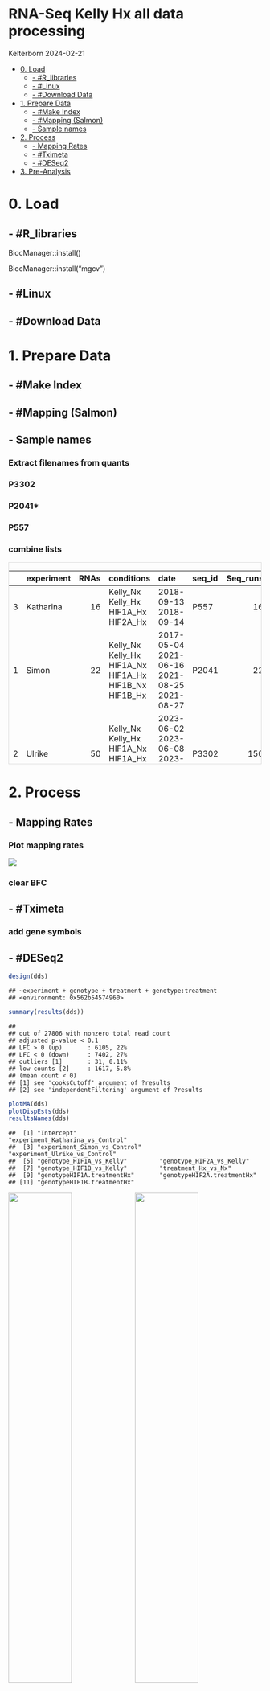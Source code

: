 RNA-Seq Kelly Hx all data processing
================
Kelterborn
2024-02-21

- [0. Load](#0-load)
  - [- \#R_libraries](#--r_libraries)
  - [- \#Linux](#--linux)
  - [- \#Download Data](#--download-data)
- [1. Prepare Data](#1-prepare-data)
  - [- \#Make Index](#--make-index)
  - [- \#Mapping (Salmon)](#--mapping-salmon)
  - [- Sample names](#--sample-names)
- [2. Process](#2-process)
  - [- Mapping Rates](#--mapping-rates)
  - [- \#Tximeta](#--tximeta)
  - [- \#DESeq2](#--deseq2)
- [3. Pre-Analysis](#3-pre-analysis)

# 0. Load

## - \#R_libraries

BiocManager::install()

BiocManager::install(“mgcv”)

## - \#Linux

## - \#Download Data

# 1. Prepare Data

## - \#Make Index

## - \#Mapping (Salmon)

## - Sample names

### Extract filenames from quants

### P3302

### P2041\*

### P557

### combine lists

<div style="border: 1px solid #ddd; padding: 0px; overflow-y: scroll; height:400px; ">

<table class="table table-striped" style="margin-left: auto; margin-right: auto;">
<thead>
<tr>
<th style="text-align:left;position: sticky; top:0; background-color: #FFFFFF;">
</th>
<th style="text-align:left;position: sticky; top:0; background-color: #FFFFFF;">
experiment
</th>
<th style="text-align:right;position: sticky; top:0; background-color: #FFFFFF;">
RNAs
</th>
<th style="text-align:left;position: sticky; top:0; background-color: #FFFFFF;">
conditions
</th>
<th style="text-align:left;position: sticky; top:0; background-color: #FFFFFF;">
date
</th>
<th style="text-align:left;position: sticky; top:0; background-color: #FFFFFF;">
seq_id
</th>
<th style="text-align:right;position: sticky; top:0; background-color: #FFFFFF;">
Seq_runs
</th>
</tr>
</thead>
<tbody>
<tr>
<td style="text-align:left;">
3
</td>
<td style="text-align:left;">
Katharina
</td>
<td style="text-align:right;">
16
</td>
<td style="text-align:left;">
Kelly_Nx Kelly_Hx HIF1A_Hx HIF2A_Hx
</td>
<td style="text-align:left;">
2018-09-13 2018-09-14
</td>
<td style="text-align:left;">
P557
</td>
<td style="text-align:right;">
16
</td>
</tr>
<tr>
<td style="text-align:left;">
1
</td>
<td style="text-align:left;">
Simon
</td>
<td style="text-align:right;">
22
</td>
<td style="text-align:left;">
Kelly_Nx Kelly_Hx HIF1A_Nx HIF1A_Hx HIF1B_Nx HIF1B_Hx
</td>
<td style="text-align:left;">
2017-05-04 2021-06-16 2021-08-25 2021-08-27
</td>
<td style="text-align:left;">
P2041
</td>
<td style="text-align:right;">
22
</td>
</tr>
<tr>
<td style="text-align:left;">
2
</td>
<td style="text-align:left;">
Ulrike
</td>
<td style="text-align:right;">
50
</td>
<td style="text-align:left;">
Kelly_Nx Kelly_Hx HIF1A_Nx HIF1A_Hx HIF2A_Nx HIF2A_Hx
</td>
<td style="text-align:left;">
2023-06-02 2023-06-08 2023-06-15 2023-06-28
</td>
<td style="text-align:left;">
P3302
</td>
<td style="text-align:right;">
150
</td>
</tr>
</tbody>
</table>

</div>

# 2. Process

## - Mapping Rates

### Plot mapping rates

![](Readme_files/figure-gfm/plot_mappingr-1.png)<!-- -->

### clear BFC

## - \#Tximeta

### add gene symbols

## - \#DESeq2

``` r
design(dds)
```

    ## ~experiment + genotype + treatment + genotype:treatment
    ## <environment: 0x562b54574960>

``` r
summary(results(dds))
```

    ## 
    ## out of 27806 with nonzero total read count
    ## adjusted p-value < 0.1
    ## LFC > 0 (up)       : 6105, 22%
    ## LFC < 0 (down)     : 7402, 27%
    ## outliers [1]       : 31, 0.11%
    ## low counts [2]     : 1617, 5.8%
    ## (mean count < 0)
    ## [1] see 'cooksCutoff' argument of ?results
    ## [2] see 'independentFiltering' argument of ?results

``` r
plotMA(dds)
plotDispEsts(dds)
resultsNames(dds)
```

    ##  [1] "Intercept"                       "experiment_Katharina_vs_Control"
    ##  [3] "experiment_Simon_vs_Control"     "experiment_Ulrike_vs_Control"   
    ##  [5] "genotype_HIF1A_vs_Kelly"         "genotype_HIF2A_vs_Kelly"        
    ##  [7] "genotype_HIF1B_vs_Kelly"         "treatment_Hx_vs_Nx"             
    ##  [9] "genotypeHIF1A.treatmentHx"       "genotypeHIF2A.treatmentHx"      
    ## [11] "genotypeHIF1B.treatmentHx"

<img src="Readme_files/figure-gfm/dds_design-1.png" width="50%" /><img src="Readme_files/figure-gfm/dds_design-2.png" width="50%" />

# 3. Pre-Analysis

### - Data transformations

#### -#rlog

``` r
load(file=paste(data,"rlog_experiment.rld", sep="/"))
meanSdPlot(assay(ntd))
meanSdPlot(assay(vsd))
meanSdPlot(assay(rld))
```

<img src="Readme_files/figure-gfm/pre_trans_fig, figures-side-1.png" width="33%" /><img src="Readme_files/figure-gfm/pre_trans_fig, figures-side-2.png" width="33%" /><img src="Readme_files/figure-gfm/pre_trans_fig, figures-side-3.png" width="33%" />

### - Check sample distance

<img src="Readme_files/figure-gfm/pre_sample_dist-1.png" width="100%" />

### - Perform principal component analysis

<img src="Readme_files/figure-gfm/pca-1.png" width="80%" />

###### – Advanced PCA

    ## PC8 
    ##   8

<img src="Readme_files/figure-gfm/pca_advanced-1.png" width="80%" /><img src="Readme_files/figure-gfm/pca_advanced-2.png" width="80%" /><img src="Readme_files/figure-gfm/pca_advanced-3.png" width="80%" /><img src="Readme_files/figure-gfm/pca_advanced-4.png" width="80%" />

###### – \#PCA gif

<a href="pca.gif" height="100%," width="100%">PCA Gif</a>

### - Plot example counts

    ## [1] 27807

    ## [1] 27807

    ## [1] 20616

    ## [1] 20615

<img src="Readme_files/figure-gfm/example_counts-1.png" width="50%" /><img src="Readme_files/figure-gfm/example_counts-2.png" width="50%" />

``` r
sessionInfo()
```

    ## R version 4.4.0 (2024-04-24)
    ## Platform: x86_64-pc-linux-gnu
    ## Running under: Ubuntu 22.04.4 LTS
    ## 
    ## Matrix products: default
    ## BLAS/LAPACK: /opt/intel/oneapi/mkl/2024.0/lib/libmkl_rt.so.2;  LAPACK version 3.10.1
    ## 
    ## locale:
    ##  [1] LC_CTYPE=de_DE.UTF-8       LC_NUMERIC=C              
    ##  [3] LC_TIME=de_DE.UTF-8        LC_COLLATE=de_DE.UTF-8    
    ##  [5] LC_MONETARY=de_DE.UTF-8    LC_MESSAGES=de_DE.UTF-8   
    ##  [7] LC_PAPER=de_DE.UTF-8       LC_NAME=C                 
    ##  [9] LC_ADDRESS=C               LC_TELEPHONE=C            
    ## [11] LC_MEASUREMENT=de_DE.UTF-8 LC_IDENTIFICATION=C       
    ## 
    ## time zone: Europe/Berlin
    ## tzcode source: system (glibc)
    ## 
    ## attached base packages:
    ## [1] grid      stats4    stats     graphics  grDevices utils     datasets 
    ## [8] methods   base     
    ## 
    ## other attached packages:
    ##  [1] ensembldb_2.28.0            AnnotationFilter_1.28.0    
    ##  [3] GenomicFeatures_1.56.0      animation_2.7              
    ##  [5] viridis_0.6.5               viridisLite_0.4.2          
    ##  [7] writexl_1.5.0               knitr_1.47                 
    ##  [9] kableExtra_1.4.0            R.utils_2.12.3             
    ## [11] R.oo_1.26.0                 R.methodsS3_1.8.2          
    ## [13] curl_5.2.1                  data.table_1.15.4          
    ## [15] sessioninfo_1.2.2           VennDiagram_1.7.3          
    ## [17] futile.logger_1.4.3         readxl_1.4.3               
    ## [19] patchwork_1.2.0             gridExtra_2.3              
    ## [21] EnhancedVolcano_1.22.0      cowplot_1.1.3              
    ## [23] ggalt_0.4.0                 PCAtools_2.16.0            
    ## [25] ggrepel_0.9.5               pheatmap_1.0.12            
    ## [27] GOSemSim_2.30.0             biomaRt_2.60.0             
    ## [29] clusterProfiler_4.12.0      vsn_3.72.0                 
    ## [31] AnnotationHub_3.12.0        org.Mm.eg.db_3.19.1        
    ## [33] AnnotationDbi_1.66.0        RColorBrewer_1.1-3         
    ## [35] DESeq2_1.44.0               SummarizedExperiment_1.34.0
    ## [37] Biobase_2.64.0              MatrixGenerics_1.16.0      
    ## [39] matrixStats_1.3.0           GenomicRanges_1.56.0       
    ## [41] GenomeInfoDb_1.40.1         IRanges_2.38.0             
    ## [43] S4Vectors_0.42.0            BiocGenerics_0.50.0        
    ## [45] tximport_1.32.0             tximeta_1.22.1             
    ## [47] stringi_1.8.4               plyr_1.8.9                 
    ## [49] lubridate_1.9.3             forcats_1.0.0              
    ## [51] stringr_1.5.1               dplyr_1.1.4                
    ## [53] purrr_1.0.2                 readr_2.1.5                
    ## [55] tidyr_1.3.1                 tibble_3.2.1               
    ## [57] ggplot2_3.5.1               tidyverse_2.0.0            
    ## [59] BiocFileCache_2.12.0        dbplyr_2.5.0               
    ## [61] devtools_2.4.5              usethis_2.2.3              
    ## [63] BiocManager_1.30.23        
    ## 
    ## loaded via a namespace (and not attached):
    ##   [1] fs_1.6.4                  ProtGenerics_1.36.0      
    ##   [3] bitops_1.0-7              enrichplot_1.24.0        
    ##   [5] HDO.db_0.99.1             httr_1.4.7               
    ##   [7] ash_1.0-15                profvis_0.3.8            
    ##   [9] tools_4.4.0               utf8_1.2.4               
    ##  [11] R6_2.5.1                  lazyeval_0.2.2           
    ##  [13] urlchecker_1.0.1          withr_3.0.0              
    ##  [15] prettyunits_1.2.0         preprocessCore_1.66.0    
    ##  [17] cli_3.6.2                 formatR_1.14             
    ##  [19] scatterpie_0.2.2          labeling_0.4.3           
    ##  [21] systemfonts_1.1.0         Rsamtools_2.20.0         
    ##  [23] yulab.utils_0.1.4         gson_0.1.0               
    ##  [25] txdbmaker_1.0.0           svglite_2.1.3            
    ##  [27] DOSE_3.30.1               maps_3.4.2               
    ##  [29] limma_3.60.2              rstudioapi_0.16.0        
    ##  [31] RSQLite_2.3.7             generics_0.1.3           
    ##  [33] gridGraphics_0.5-1        BiocIO_1.14.0            
    ##  [35] vroom_1.6.5               GO.db_3.19.1             
    ##  [37] Matrix_1.7-0              fansi_1.0.6              
    ##  [39] abind_1.4-5               lifecycle_1.0.4          
    ##  [41] yaml_2.3.8                qvalue_2.36.0            
    ##  [43] SparseArray_1.4.8         blob_1.2.4               
    ##  [45] promises_1.3.0            dqrng_0.4.1              
    ##  [47] crayon_1.5.2              miniUI_0.1.1.1           
    ##  [49] lattice_0.22-6            beachmat_2.20.0          
    ##  [51] KEGGREST_1.44.0           pillar_1.9.0             
    ##  [53] fgsea_1.30.0              rjson_0.2.21             
    ##  [55] codetools_0.2-20          fastmatch_1.1-4          
    ##  [57] glue_1.7.0                ggfun_0.1.5              
    ##  [59] remotes_2.5.0             vctrs_0.6.5              
    ##  [61] png_0.1-8                 treeio_1.28.0            
    ##  [63] cellranger_1.1.0          gtable_0.3.5             
    ##  [65] cachem_1.1.0              xfun_0.44                
    ##  [67] S4Arrays_1.4.1            mime_0.12                
    ##  [69] tidygraph_1.3.1           statmod_1.5.0            
    ##  [71] ellipsis_0.3.2            nlme_3.1-164             
    ##  [73] ggtree_3.12.0             bit64_4.0.5              
    ##  [75] progress_1.2.3            filelock_1.0.3           
    ##  [77] affyio_1.74.0             irlba_2.3.5.1            
    ##  [79] KernSmooth_2.23-24        colorspace_2.1-0         
    ##  [81] DBI_1.2.2                 tidyselect_1.2.1         
    ##  [83] bit_4.0.5                 compiler_4.4.0           
    ##  [85] extrafontdb_1.0           httr2_1.0.1              
    ##  [87] xml2_1.3.6                DelayedArray_0.30.1      
    ##  [89] shadowtext_0.1.3          rtracklayer_1.64.0       
    ##  [91] scales_1.3.0              hexbin_1.28.3            
    ##  [93] proj4_1.0-14              affy_1.82.0              
    ##  [95] rappdirs_0.3.3            digest_0.6.35            
    ##  [97] rmarkdown_2.27            XVector_0.44.0           
    ##  [99] htmltools_0.5.8.1         pkgconfig_2.0.3          
    ## [101] extrafont_0.19            sparseMatrixStats_1.16.0 
    ## [103] highr_0.11                fastmap_1.2.0            
    ## [105] rlang_1.1.3               htmlwidgets_1.6.4        
    ## [107] UCSC.utils_1.0.0          shiny_1.8.1.1            
    ## [109] DelayedMatrixStats_1.26.0 farver_2.1.2             
    ## [111] jsonlite_1.8.8            BiocParallel_1.38.0      
    ## [113] BiocSingular_1.20.0       RCurl_1.98-1.14          
    ## [115] magrittr_2.0.3            GenomeInfoDbData_1.2.12  
    ## [117] ggplotify_0.1.2           munsell_0.5.1            
    ## [119] Rcpp_1.0.12               ape_5.8                  
    ## [121] ggraph_2.2.1              zlibbioc_1.50.0          
    ## [123] MASS_7.3-60.2             pkgbuild_1.4.4           
    ## [125] parallel_4.4.0            Biostrings_2.72.0        
    ## [127] graphlayouts_1.1.1        splines_4.4.0            
    ## [129] hms_1.1.3                 locfit_1.5-9.9           
    ## [131] igraph_2.0.3              reshape2_1.4.4           
    ## [133] ScaledMatrix_1.12.0       pkgload_1.3.4            
    ## [135] futile.options_1.0.1      BiocVersion_3.19.1       
    ## [137] XML_3.99-0.16.1           evaluate_0.23            
    ## [139] lambda.r_1.2.4            tzdb_0.4.0               
    ## [141] tweenr_2.0.3              httpuv_1.6.15            
    ## [143] Rttf2pt1_1.3.12           polyclip_1.10-6          
    ## [145] ggforce_0.4.2             rsvd_1.0.5               
    ## [147] xtable_1.8-4              restfulr_0.0.15          
    ## [149] tidytree_0.4.6            later_1.3.2              
    ## [151] aplot_0.2.2               memoise_2.0.1            
    ## [153] GenomicAlignments_1.40.0  timechange_0.3.0
